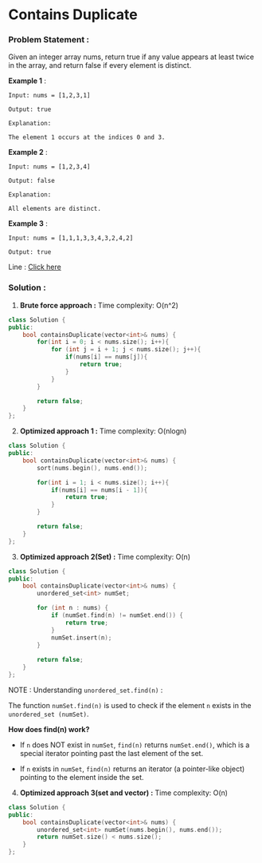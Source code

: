 # Contains Duplicate

### Problem Statement : 

Given an integer array nums, return true if any value appears at least twice in the array, and return false if every element is distinct.

**Example 1** :
```
Input: nums = [1,2,3,1]

Output: true

Explanation:

The element 1 occurs at the indices 0 and 3.
```

**Example 2** :
```
Input: nums = [1,2,3,4]

Output: false

Explanation:

All elements are distinct.
```

**Example 3** :
```
Input: nums = [1,1,1,3,3,4,3,2,4,2]

Output: true
```

Line : [Click here](https://leetcode.com/problems/contains-duplicate/description/)

### Solution : 

1. **Brute force approach :** Time complexity: O(n^2)

```c++
class Solution {
public:
    bool containsDuplicate(vector<int>& nums) {
        for(int i = 0; i < nums.size(); i++){
            for (int j = i + 1; j < nums.size(); j++){
                if(nums[i] == nums[j]){
                    return true;
                }
            }
        }

        return false;
    }
};
```

2. **Optimized approach 1 :** Time complexity: O(nlogn)

```C++
class Solution {
public:
    bool containsDuplicate(vector<int>& nums) {
        sort(nums.begin(), nums.end());

        for(int i = 1; i < nums.size(); i++){
            if(nums[i] == nums[i - 1]){
                return true;
            }
        }

        return false;
    }
};
```

3. **Optimized approach 2(Set) :** Time complexity: O(n)

```C++
class Solution {
public:
    bool containsDuplicate(vector<int>& nums) {
        unordered_set<int> numSet;

        for (int n : nums) {
            if (numSet.find(n) != numSet.end()) {
                return true;
            }
            numSet.insert(n);
        }
        
        return false;        
    }
};
```

NOTE : Understanding `unordered_set.find(n)` :

The function `numSet.find(n)` is used to check if the element `n` exists in the `unordered_set (numSet)`.

**How does find(n) work?**

- If `n` does NOT exist in `numSet`, `find(n)` returns `numSet.end()`, which is a special iterator pointing past the last element of the set.

- If `n` exists in `numSet`, `find(n)` returns an iterator (a pointer-like object) pointing to the element inside the set.


4. **Optimized approach 3(set and vector) :** Time complexity: O(n)

```C++
class Solution {
public:
    bool containsDuplicate(vector<int>& nums) {
        unordered_set<int> numSet(nums.begin(), nums.end());
        return numSet.size() < nums.size();        
    }
};
```